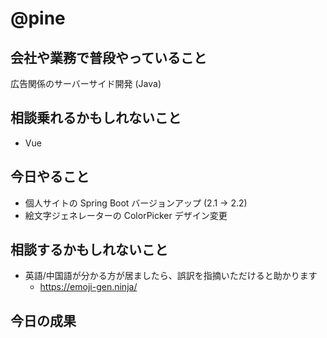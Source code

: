 # @pine

## 会社や業務で普段やっていること

広告関係のサーバーサイド開発 (Java)

## 相談乗れるかもしれないこと

- Vue

## 今日やること

- 個人サイトの Spring Boot バージョンアップ (2.1 -> 2.2)
- 絵文字ジェネレーターの ColorPicker デザイン変更

## 相談するかもしれないこと

- 英語/中国語が分かる方が居ましたら、誤訳を指摘いただけると助かります
  - https://emoji-gen.ninja/

## 今日の成果


